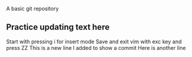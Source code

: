 A basic git repository

## Practice updating text here
Start with pressing i for insert mode
Save and exit vim with exc key and press ZZ
This is a new line I added to show a commit
Here is another line
